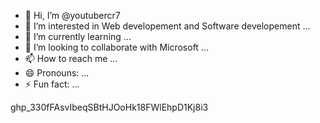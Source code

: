 - 👋 Hi, I’m @youtubercr7
- 👀 I’m interested in Web developement and Software developement  ...
- 🌱 I’m currently learning  ...
- 💞️ I’m looking to collaborate with Microsoft ...
- 📫 How to reach me ...
- 😄 Pronouns: ...
- ⚡ Fun fact: ...

<!---
youtubercr7/youtubercr7 is a ✨ special ✨ repository because its `README.md` (this file) appears on your GitHub profile.
You can click the Preview link to take a look at your changes.
--->
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
